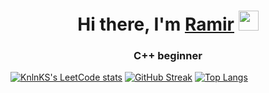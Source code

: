 <h1 align="center">Hi there, I'm <a href=" " target="_blank">Ramir</a> 
<img src="https://github.com/blackcater/blackcater/raw/main/images/Hi.gif" height="32"/></h1>
<h3 align="center">C++ beginner</h3>


[![KnlnKS's LeetCode stats](https://leetcode-stats-six.vercel.app/api?username=RamiR294&theme=dark)](https://github.com/KnlnKS/leetcode-stats)
[![GitHub Streak](https://github-readme-streak-stats.herokuapp.com/?user=Ramchike)](https://git.io/streak-stats)
[![Top Langs](https://github-readme-stats.vercel.app/api/top-langs/?username=Ramchike&layout=compact)](https://github.com/anuraghazra/github-readme-stats)

<!--
**Ramchike/Ramchike** is a ✨ _special_ ✨ repository because its `README.md` (this file) appears on your GitHub profile.

Here are some ideas to get you started:

- 🔭 I’m currently working on ...
- 🌱 I’m currently learning ...
- 👯 I’m looking to collaborate on ...
- 🤔 I’m looking for help with ...
- 💬 Ask me about ...
- 📫 How to reach me: ...
- 😄 Pronouns: ...
- ⚡ Fun fact: ...
-->
